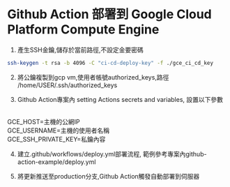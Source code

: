 # Github Action 部署到 Google Cloud Platform Compute Engine

1. 產生SSH金鑰,儲存於當前路徑,不設定金要密碼
```bash
ssh-keygen -t rsa -b 4096 -C "ci-cd-deploy-key" -f ./gce_ci_cd_key
```

2. 將公鑰複製到gcp vm,使用者帳號authorized_keys,路徑 /home/USER/.ssh/authorized_keys

3. Github Action專案內 setting Actions secrets and variables, 設置以下參數
<br />
GCE_HOST=主機的公網IP
<br />
GCE_USERNAME=主機的使用者名稱
<br />
GCE_SSH_PRIVATE_KEY=私鑰內容

4. 建立.github/workflows/deploy.yml部署流程, 範例參考專案內github-action-example/deploy.yml

5. 將更新推送至production分支,Github Action觸發自動部署到伺服器




